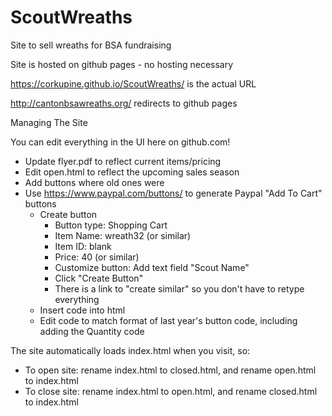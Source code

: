 # ScoutWreaths
Site to sell wreaths for BSA fundraising

Site is hosted on github pages - no hosting necessary

https://corkupine.github.io/ScoutWreaths/ is the actual URL

http://cantonbsawreaths.org/ redirects to github pages

Managing The Site

You can edit everything in the UI here on github.com! 

* Update flyer.pdf to reflect current items/pricing
* Edit open.html to reflect the upcoming sales season
* Add buttons where old ones were
* Use https://www.paypal.com/buttons/ to generate Paypal "Add To Cart" buttons
    * Create button
        * Button type: Shopping Cart
        * Item Name: wreath32 (or similar)
        * Item ID: blank
        * Price: 40 (or similar)
        * Customize button: Add text field "Scout Name"
        * Click "Create Button"
        * There is a link to "create similar" so you don't have to retype everything
    * Insert code into html
    * Edit code to match format of last year's button code, including adding the Quantity code

The site automatically loads index.html when you visit, so:
* To open site: rename index.html to closed.html, and rename open.html to index.html 
* To close site: rename index.html to open.html, and rename closed.html to index.html 

